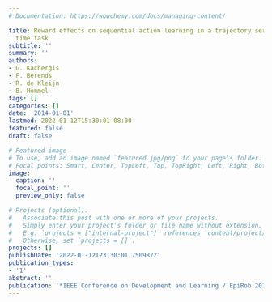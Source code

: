 ```yaml
---
# Documentation: https://wowchemy.com/docs/managing-content/

title: Reward effects on sequential action learning in a trajectory serial reaction
  time task
subtitle: ''
summary: ''
authors:
- G. Kachergis
- F. Berends
- R. de Kleijn
- B. Hommel
tags: []
categories: []
date: '2014-01-01'
lastmod: 2022-01-12T15:30:01-08:00
featured: false
draft: false

# Featured image
# To use, add an image named `featured.jpg/png` to your page's folder.
# Focal points: Smart, Center, TopLeft, Top, TopRight, Left, Right, BottomLeft, Bottom, BottomRight.
image:
  caption: ''
  focal_point: ''
  preview_only: false

# Projects (optional).
#   Associate this post with one or more of your projects.
#   Simply enter your project's folder or file name without extension.
#   E.g. `projects = ["internal-project"]` references `content/project/deep-learning/index.md`.
#   Otherwise, set `projects = []`.
projects: []
publishDate: '2022-01-12T23:30:01.750987Z'
publication_types:
- '1'
abstract: ''
publication: '*IEEE Conference on Development and Learning / EpiRob 2014*'
---
```

